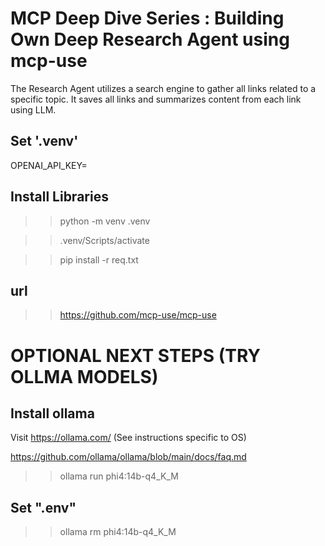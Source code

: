 # MCP Deep Dive Series : Building Own Deep Research Agent using mcp-use

The Research Agent utilizes a search engine to gather all links related to a specific topic. It saves all links and summarizes content from each link using LLM.

## Set '.venv'

OPENAI_API_KEY=



## Install Libraries

>> python -m venv .venv

>> .venv/Scripts/activate

>> pip install -r req.txt

## url 

>> https://github.com/mcp-use/mcp-use



# OPTIONAL NEXT STEPS (TRY OLLMA MODELS)

## Install ollama

Visit https://ollama.com/ (See instructions specific to OS)

https://github.com/ollama/ollama/blob/main/docs/faq.md

>> ollama run phi4:14b-q4_K_M

## Set ".env"

>> ollama rm phi4:14b-q4_K_M
